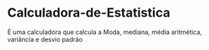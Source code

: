 # Calculadora-de-Estatistica
É uma calculadora que calcula a Moda, mediana, média aritmética, variância e desvio padrão
